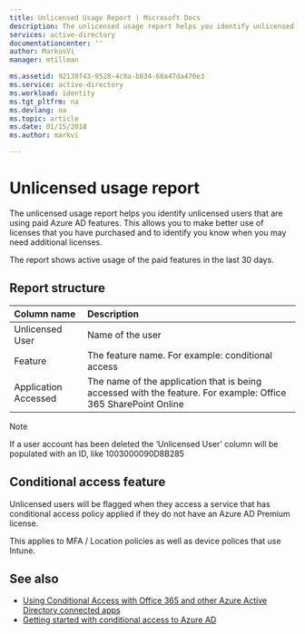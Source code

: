 ```yaml
---
title: Unlicensed Usage Report | Microsoft Docs
description: The unlicensed usage report helps you identify unlicensed users that are using paid Azure AD features.
services: active-directory
documentationcenter: ''
author: MarkusVi
manager: mtillman

ms.assetid: 92138f43-9528-4c8a-b834-66a47da476e3
ms.service: active-directory
ms.workload: identity
ms.tgt_pltfrm: na
ms.devlang: na
ms.topic: article
ms.date: 01/15/2018
ms.author: markvi

---
```

# Unlicensed usage report
The unlicensed usage report helps you identify unlicensed users that are using paid Azure AD features. This allows you to make better use of licenses that you have purchased and to identify you know when you may need additional licenses. 

The report shows active usage of the paid features in the last 30 days. 

## Report structure

| Column name | Description |
|:--- |:--- |
| Unlicensed User |Name of the user |
| Feature |The feature name. For example: conditional access |
| Application Accessed |The name of the application that is being accessed with the feature. For example: Office 365 SharePoint Online |

> [!NOTE]
> If a user account has been deleted the ‘Unlicensed User’ column will be populated with an ID, like 1003000090D8B285
> 
> 

## Conditional access feature
Unlicensed users will be flagged when they access a service that has conditional access policy applied if they do not have an Azure AD Premium license. 

This applies to MFA / Location policies as well as device polices that use Intune.

## See also
* [Using Conditional Access with Office 365 and other Azure Active Directory connected apps](active-directory-conditional-access-azure-portal.md)
* [Getting started with conditional access to Azure AD](active-directory-conditional-access-azure-portal-get-started.md) 

